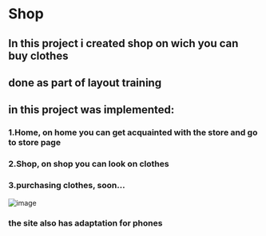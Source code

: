 # Shop
## In this project i created shop on wich you can buy clothes
## done as part of layout training
## in this project was implemented:
###   1.Home, on home you can get acquainted with the store and go to store page
###   2.Shop, on shop you can look on clothes
###   3.purchasing clothes, soon...
  ![image](https://github.com/user-attachments/assets/7f7f49d0-0740-41a2-aa27-1d3b3f8ecc14)
### the site also has adaptation for phones
